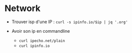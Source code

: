 # Network

- Trouver isp d'une IP :
`curl -s ipinfo.io/$ip | jq '.org'`

- Avoir son ip en commandline
  - `curl ipecho.net/plain`
  - `curl ipinfo.io`
